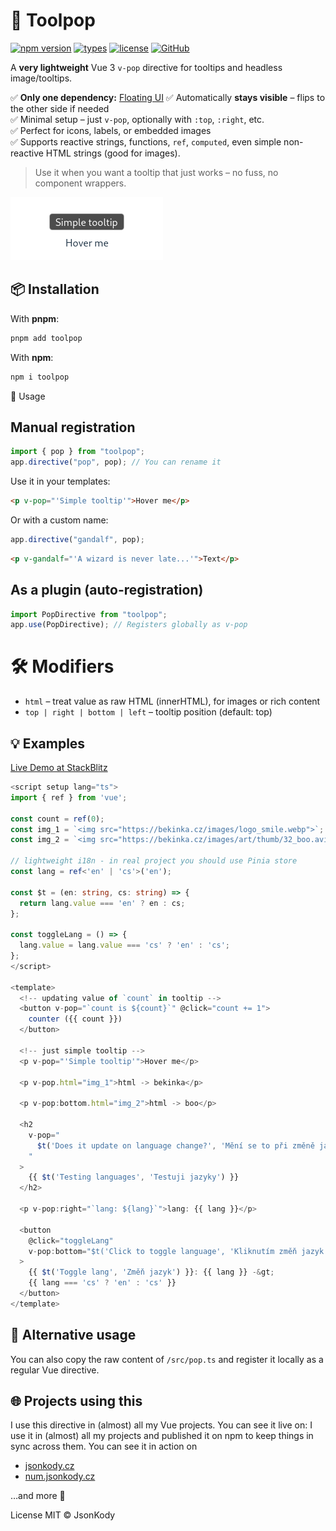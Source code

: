 # 💬 Toolpop

[![npm version](https://img.shields.io/npm/v/toolpop.svg)](https://www.npmjs.com/package/toolpop)
[![types](https://img.shields.io/npm/types/toolpop.svg)](https://www.npmjs.com/package/toolpop)
[![license](https://img.shields.io/npm/l/toolpop.svg)](./LICENSE)
[![GitHub](https://img.shields.io/badge/source-GitHub-181717?logo=github)](https://github.com/jsonkody/toolpop)

A **very lightweight** Vue 3 `v-pop` directive for tooltips and headless image/tooltips.

✅ **Only one dependency:** [Floating UI](https://floating-ui.com)
✅ Automatically **stays visible** – flips to the other side if needed  
✅ Minimal setup – just `v-pop`, optionally with `:top`, `:right`, etc.  
✅ Perfect for icons, labels, or embedded images  
✅ Supports reactive strings, functions, `ref`, `computed`, even simple non-reactive HTML strings (good for images).  

> Use it when you want a tooltip that just works – no fuss, no component wrappers.

![screenshot](./screenshot.png)

## 📦 Installation

With **pnpm**:

```sh
pnpm add toolpop
```

With **npm**:

```sh
npm i toolpop
```

🚀 Usage

## Manual registration

```ts
import { pop } from "toolpop";
app.directive("pop", pop); // You can rename it
```

Use it in your templates:

```html
<p v-pop="'Simple tooltip'">Hover me</p>
```

Or with a custom name:

```ts
app.directive("gandalf", pop);
```

```html
<p v-gandalf="'A wizard is never late...'">Text</p>
```

## As a plugin (auto-registration)

```ts
import PopDirective from "toolpop";
app.use(PopDirective); // Registers globally as v-pop
```

# 🛠 Modifiers

- `html` – treat value as raw HTML (innerHTML), for images or rich content
- `top | right | bottom | left` – tooltip position (default: top)

## 💡 Examples

[Live Demo at StackBlitz](https://stackblitz.com/edit/toolpop?file=src%2FApp.vue)

```ts
<script setup lang="ts">
import { ref } from 'vue';

const count = ref(0);
const img_1 = `<img src="https://bekinka.cz/images/logo_smile.webp">`;
const img_2 = `<img src="https://bekinka.cz/images/art/thumb/32_boo.avif" style="border-radius: 99999px; border: 4px solid PaleGreen;">`;

// lightweight i18n - in real project you should use Pinia store
const lang = ref<'en' | 'cs'>('en');

const $t = (en: string, cs: string) => {
  return lang.value === 'en' ? en : cs;
};

const toggleLang = () => {
  lang.value = lang.value === 'cs' ? 'en' : 'cs';
};
</script>

<template>
  <!-- updating value of `count` in tooltip -->
  <button v-pop="`count is ${count}`" @click="count += 1">
    counter ({{ count }})
  </button>

  <!-- just simple tooltip -->
  <p v-pop="'Simple tooltip'">Hover me</p>

  <p v-pop.html="img_1">html -> bekinka</p>

  <p v-pop:bottom.html="img_2">html -> boo</p>

  <h2
    v-pop="
      $t('Does it update on language change?', 'Mění se to při změně jazyka?')
    "
  >
    {{ $t('Testing languages', 'Testuji jazyky') }}
  </h2>

  <p v-pop:right="`lang: ${lang}`">lang: {{ lang }}</p>

  <button
    @click="toggleLang"
    v-pop:bottom="$t('Click to toggle language', 'Kliknutím změň jazyk')"
  >
    {{ $t('Toggle lang', 'Změň jazyk') }}: {{ lang }} -&gt;
    {{ lang === 'cs' ? 'en' : 'cs' }}
  </button>
</template>
```

## 📁 Alternative usage

You can also copy the raw content of `/src/pop.ts` and register it locally as a regular Vue directive.

## 🌐 Projects using this

I use this directive in (almost) all my Vue projects.
You can see it live on:
I use it in (almost) all my projects and published it on npm to keep things in sync across them.
You can see it in action on

- [jsonkody.cz](https://jsonkody.cz)
- [num.jsonkody.cz](https://num.jsonkody.cz)

…and more 👀

License
MIT © JsonKody
